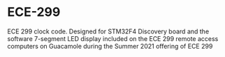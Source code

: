 # ECE-299
ECE 299 clock code. Designed for STM32F4 Discovery board and the software 7-segment LED display included on the ECE 299 remote access computers on Guacamole during the Summer 2021 offering of ECE 299
